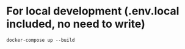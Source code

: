 # For local development (.env.local included, no need to write)
```
docker-compose up --build  
```
